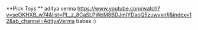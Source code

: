 **Pick Toys **
aditya verma https://www.youtube.com/watch?v=seOKHXB_w74&list=PL_z_8CaSLPWeM8BDJmIYDaoQ5zuwyxnfj&index=12&ab_channel=AdityaVerma
babes :)